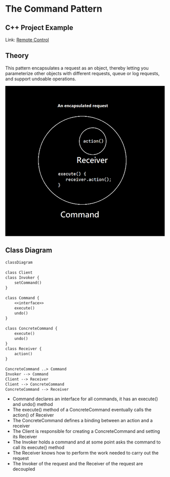 # The Command Pattern

## C++ Project Example
Link: [Remote Control](../Code/CommandPattern/)

## Theory
This pattern encapsulates a request as an object, thereby letting you parameterize other objects with different requests, queue or log requests, and support undoable operations.

![Command Pattern Basic architecture](../public/CommandPatternBasic.png)

## Class Diagram

```mermaid
classDiagram

class Client
class Invoker {
    setCommand()
}

class Command {
    <<interface>>
    execute()
    undo()
}

class ConcreteCommand {
    execute()
    undo()
}
class Receiver {
    action()
}

ConcreteCommand ..> Command
Invoker --> Command
Client --> Receiver
Client --> ConcreteCommand
ConcreteCommand --> Receiver
```
* Command declares an interface for all commands, it has an execute() and undo() method
* The execute() method of a ConcreteCommand eventually calls the action() of Receiver
* The ConcreteCommand defines a binding between an action and a receiver
* The Client is responsible for creating a ConcreteCommand and setting its Receiver
* The Invoker holds a command and at some point asks the command to call its execute() method
* The Receiver knows how to perform the work needed to carry out the request
* The Invoker of the request and the Receiver of the request are decoupled